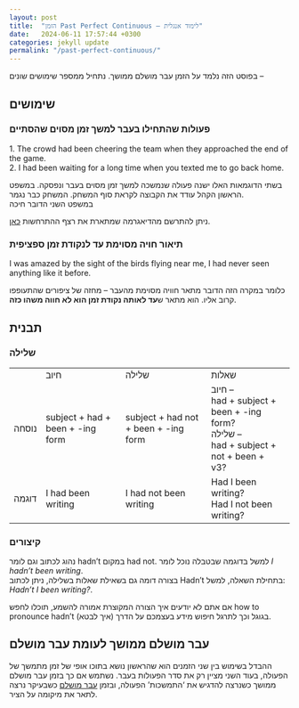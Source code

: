 ```yaml
---
layout: post
title:  "הזמן Past Perfect Continuous – לימוד אנגלית"
date:   2024-06-11 17:57:44 +0300
categories: jekyll update
permalink: "/past-perfect-continuous/"
---
```


<p>בפוסט הזה נלמד על הזמן עבר מושלם ממושך. נתחיל ממספר שימושים שונים –</p>

<h2>שימושים</h2>

<h3>פעולות שהתחילו בעבר למשך זמן מסוים שהסתיים</h3>

<div class="card" dir="ltr">
  <div class="card-body">
    1. The crowd had been cheering the team when they approached the end of the game.<br>
    2. I had been waiting for a long time when you texted me to go back home.
  </div>
</div>

<p>בשתי הדוגמאות האלו ישנה פעולה שנמשכה למשך זמן מסוים בעבר ונפסקה. במשפט הראשון הקהל עודד את הקבוצה לקראת סוף המשחק. המשחק כבר נגמר.<br>במשפט השני הדובר חיכה </p>

<p>ניתן להתרשם מהדיאגרמה שמתארת את רצף ההתרחשות <a href="https://www.educationtopia.net/grammar/past-perfect-continuous-tense" title="כאן">כאן</a>.</p>

<h3>תיאור חויה מסוימת עד לנקודת זמן ספציפית</h3>

<div class="card" dir="ltr">
  <div class="card-body">
        I was amazed by the sight of the birds flying near me, I had never seen anything like it before.
  </div>
</div>

<p>כלומר במקרה הזה הדובר מתאר חוויה מסוימת מהעבר – מחזה של ציפורים שהתעופפו קרוב אליו. הוא מתאר ש<strong>עד לאותה נקודת זמן הוא לא חווה משהו כזה</strong>. </p>

<h2>תבנית</h2>

<h3>שלילה</h3>

<div class="table-responsive">
<table class="table text-center">
    <tbody>
        <tr>
            <td></td>
            <td>חיוב</td>
            <td>שלילה</td>
            <td>שאלות</td>
        </tr>
        <tr>
            <td>נוסחה</td>
            <td>subject + had + been + <bdo dir="ltr" lang=""> -ing form</bdo>
            </td>
            <td>subject + had not + been +<bdo dir="ltr" lang=""> -ing form</bdo>
            </td>
            <td>חיוב &#8211;<br><bdo dir="ltr" lang="">had + subject + been + -ing form?</bdo><br>שלילה &#8211; <br><bdo dir="ltr" lang="">had + subject + not + been + </bdo><br><bdo dir="ltr" lang="">v3?</bdo>
            </td>
        </tr>
        <tr>
            <td>דוגמה</td>
            <td>I had been writing</td>
            <td>I had not been writing</td>
            <td>
            <bdo lang="" dir="ltr">Had I been writing?</bdo><br><bdo lang="" dir="ltr">Had I not been writing?</bdo>
            </td>
        </tr>
    </tbody>
</table>
</div>

<h3>קיצורים</h3>

<p>נהוג לכתוב וגם לומר hadn&#8217;t במקום had not. למשל בדוגמה שבטבלה נוכל לומר <em>I hadn&#8217;t been writing</em>.<br>בצורה דומה גם בשאילת שאלות בשלילה, ניתן לכתוב Hadn&#8217;t בתחילת השאלה, למשל: <bdo dir="ltr" lang=""><em>Hadn&#8217;t I been writing?</em></bdo>.</p>

<p>אם אתם לא יודעים איך הצורה המקוצרת אמורה להשמע, תוכלו לחפש how to pronounce hadn&#8217;t (איך לבטא) בגוגל וכך לתרגל חיפוש מידע בעצמכם על הדרך.</p>

<h2>עבר מושלם ממושך לעומת עבר מושלם</h2>

<p>ההבדל בשימוש בין שני הזמנים הוא שהראשון נושא בתוכו אופי של זמן מתמשך של הפעולה, בעוד השני מציין רק את סדר הפעולות בעבר. נשתמש אם כך בזמן עבר מושלם ממושך כשנרצה להדגיש את &#8216;התמשכות&#8217; הפעולה, ובזמן <a href="/past-perfect/" title="עבר מושלם">עבר מושלם</a> כשבעיקר נרצה לתאר את מיקומה על הציר.</p>

